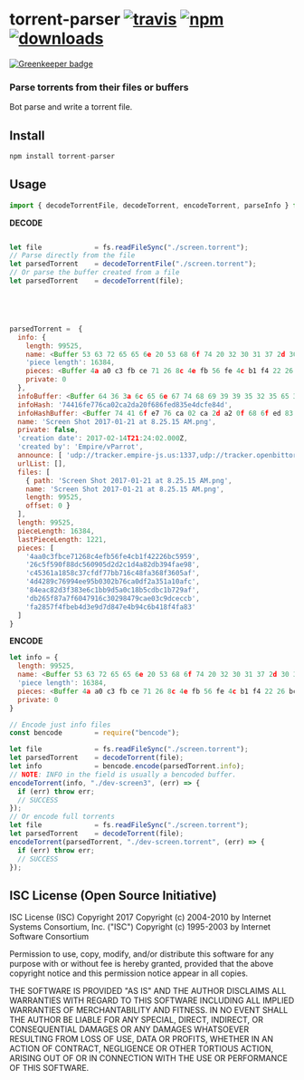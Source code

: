# torrent-parser [![travis][travis-image]][travis-url] [![npm][npm-image]][npm-url] [![downloads][downloads-image]][downloads-url]

[![Greenkeeper badge](https://badges.greenkeeper.io/CraigglesO/torrent-parser.svg)](https://greenkeeper.io/)

[travis-image]: https://travis-ci.org/CraigglesO/torrent-parser.svg?branch=master
[travis-url]: https://travis-ci.org/CraigglesO/torrent-parser
[npm-image]: https://img.shields.io/npm/v/torrent-parser.svg
[npm-url]: https://npmjs.org/package/torrent-parser
[downloads-image]: https://img.shields.io/npm/dm/torrent-parser.svg
[downloads-url]: https://npmjs.org/package/torrent-parser

### Parse torrents from their files or buffers

Bot parse and write a torrent file.

## Install

``` javascript
npm install torrent-parser
```

## Usage
``` javascript
import { decodeTorrentFile, decodeTorrent, encodeTorrent, parseInfo } from "torrent-parser"
```

**DECODE**
``` javascript

let file             = fs.readFileSync("./screen.torrent");
// Parse directly from the file
let parsedTorrent    = decodeTorrentFile("./screen.torrent");
// Or parse the buffer created from a file
let parsedTorrent    = decodeTorrent(file);





parsedTorrent =  {
  info: {
    length: 99525,
    name: <Buffer 53 63 72 65 65 6e 20 53 68 6f 74 20 32 30 31 37 2d 30 31 2d 32 31 20 61 74 20 38 2e 32 35 2e 31 35 20 41 4d 2e 70 6e 67>,
    'piece length': 16384,
    pieces: <Buffer 4a a0 c3 fb ce 71 26 8c 4e fb 56 fe 4c b1 f4 22 26 bc 59 59 26 c5 f5 90 f8 8d c5 60 90 5d 2d 2c 1d 4a 82 db 39 4f ae 98 c4 53 61 a1 85 8c 37 cf df 77 ... >,
    private: 0
  },
  infoBuffer: <Buffer 64 36 3a 6c 65 6e 67 74 68 69 39 39 35 32 35 65 34 3a 6e 61 6d 65 34 30 3a 53 63 72 65 65 6e 20 53 68 6f 74 20 32 30 31 37 2d 30 31 2d 32 31 20 61 74 ... >,
  infoHash: '74416fe776ca02ca2da20f686fed835e4dcfe84d',
  infoHashBuffer: <Buffer 74 41 6f e7 76 ca 02 ca 2d a2 0f 68 6f ed 83 5e 4d cf e8 4d>,
  name: 'Screen Shot 2017-01-21 at 8.25.15 AM.png',
  private: false,
  'creation date': 2017-02-14T21:24:02.000Z,
  'created by': 'Empire/vParrot',
  announce: [ 'udp://tracker.empire-js.us:1337,udp://tracker.openbittorrent.com:80,udp://tracker.leechers-paradise.org:6969,udp://tracker.coppersurfer.tk:6969,udp://tracker.opentrackr.org:1337,udp://explodie.org:6969,udp://zer0day.ch:1337' ],
  urlList: [],
  files: [
    { path: 'Screen Shot 2017-01-21 at 8.25.15 AM.png',
    name: 'Screen Shot 2017-01-21 at 8.25.15 AM.png',
    length: 99525,
    offset: 0 }
  ],
  length: 99525,
  pieceLength: 16384,
  lastPieceLength: 1221,
  pieces: [
    '4aa0c3fbce71268c4efb56fe4cb1f42226bc5959',
    '26c5f590f88dc560905d2d2c1d4a82db394fae98',
    'c45361a1858c37cfdf77bb716c48fa368f3605af',
    '4d4289c76994ee95b0302b76ca0df2a351a10afc',
    '84eac82d3f383e6c1bb9d5a0c18b5cdbc1b729af',
    'db265f87a7f6047916c30298479cae03c9dceccb',
    'fa2857f4fbeb4d3e9d7d847e4b94c6b418f4fa83'
  ]
}

```

**ENCODE**
``` javascript
let info = {
  length: 99525,
  name: <Buffer 53 63 72 65 65 6e 20 53 68 6f 74 20 32 30 31 37 2d 30 31 2d 32 31 20 61 74 20 38 2e 32 35 2e 31 35 20 41 4d 2e 70 6e 67>,
  'piece length': 16384,
  pieces: <Buffer 4a a0 c3 fb ce 71 26 8c 4e fb 56 fe 4c b1 f4 22 26 bc 59 59 26 c5 f5 90 f8 8d c5 60 90 5d 2d 2c 1d 4a 82 db 39 4f ae 98 c4 53 61 a1 85 8c 37 cf df 77 ... >,
  private: 0
}

// Encode just info files
const bencode        = require("bencode");

let file             = fs.readFileSync("./screen.torrent");
let parsedTorrent    = decodeTorrent(file);
let info             = bencode.encode(parsedTorrent.info);
// NOTE: INFO in the field is usually a bencoded buffer.
encodeTorrent(info, "./dev-screen3", (err) => {
  if (err) throw err;
  // SUCCESS
});
// Or encode full torrents
let file             = fs.readFileSync("./screen.torrent");
let parsedTorrent    = decodeTorrent(file);
encodeTorrent(parsedTorrent, "./dev-screen.torrent", (err) => {
  if (err) throw err;
  // SUCCESS
});

```

## ISC License (Open Source Initiative)

ISC License (ISC)
Copyright 2017 <CraigglesO>
Copyright (c) 2004-2010 by Internet Systems Consortium, Inc. ("ISC")
Copyright (c) 1995-2003 by Internet Software Consortium


Permission to use, copy, modify, and/or distribute this software for any purpose with or without fee is hereby granted, provided that the above copyright notice and this permission notice appear in all copies.

THE SOFTWARE IS PROVIDED "AS IS" AND THE AUTHOR DISCLAIMS ALL WARRANTIES WITH REGARD TO THIS SOFTWARE INCLUDING ALL IMPLIED WARRANTIES OF MERCHANTABILITY AND FITNESS. IN NO EVENT SHALL THE AUTHOR BE LIABLE FOR ANY SPECIAL, DIRECT, INDIRECT, OR CONSEQUENTIAL DAMAGES OR ANY DAMAGES WHATSOEVER RESULTING FROM LOSS OF USE, DATA OR PROFITS, WHETHER IN AN ACTION OF CONTRACT, NEGLIGENCE OR OTHER TORTIOUS ACTION, ARISING OUT OF OR IN CONNECTION WITH THE USE OR PERFORMANCE OF THIS SOFTWARE.
